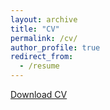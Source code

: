 ```yaml
---
layout: archive
title: "CV"
permalink: /cv/
author_profile: true
redirect_from:
  - /resume
---
```


<!--
{% include base_path %}
-->

<a href="https://kalinn.github.io/kristinlinn/linn_cv/Linn_CV.pdf" target="_blank">Download CV</a>